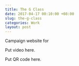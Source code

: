 ```yaml
---
title: The G Class
date: 2017-04-17 00:10:00 +08:00
slug: the-g-class
categories: Work
layout: post
---
```


<p>Campaign website for </p>

<p>Put video here.</p>

<p>Put QR code here.</p>

<div class="whitespace"></div>